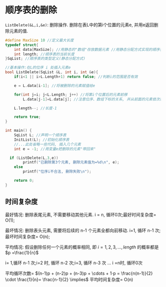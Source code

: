 # 顺序表的删除

`ListDelete(&L,i,&e)`: 删除操作. 删除在表L中的第i个位置的元素e, 并用e返回删除元素的值.

```c
#define MaxSize 10 //定义最大长度
typedef struct{
	int data[MaxSize]; //用静态的"数组"存放数据元素 //用静态分配方式实现的顺序表
	int length; //顺序表的当前长度
}SqList; //顺序表的类型定义(静态分配方式)

//基本操作:在L的位序 i 处插入元素e
bool ListDelete(SqList &L, int i, int &e){
	if(i<1 || i>L.Length+1) return false; //判断i的范围是否有效

	e = L.data[i-1]; //将被删除的元素赋值给e

	for(int j=i; j<L.Length; j++) //将第i个位置后的元素前移
		L.data[j-1]=L.data[j]; //注意位序、数组下标的关系, 并从前面的元素依次移动

	L.length--; //长度-1

	return true;
}

int main() {
	SqList L; //声明一个顺序表
	InitList(L); //初始化顺序表
	//...此处省略一些代码, 插入几个元素
	int e = -1; //用变量e把删除的元素"带回来"

  if (ListDelete(L,3,e))
		printf("已删除第3个元素, 删除元素值为=%d\n", e);
	else
		printf("位序i不合法, 删除失败\n");

	return 0;
}
```

## 时间复杂度

最好情况: 删除表尾元素, 不需要移动其他元素. i = n, 循环0次;最好时间复杂度= O(1);

最坏情况: 删除表头元素, 需要将后续的 n-1 个元素全都向前移动. i=1, 循环 n-1 次;最坏时间复杂度= O(n);

平均情况: 假设删除任何一个元素的概率相同, 即 $i = 1,2,3, … , length$ 的概率都是 $p =\frac{1}{n}$

i= 1,循环 n-1 次;i=2 时, 循环 n-2 次;i=3, 循环 n-3 次 $\dots$ i =n时, 循环0次

平均循环次数= $(n-1)p + (n-2)p + (n-3)p + \cdots + 1⋅p = \frac{n(n-1)}{2} \cdot \frac{1}{n}= \frac{n-1}{2} \implies$ 平均时间复杂度= O(n)
